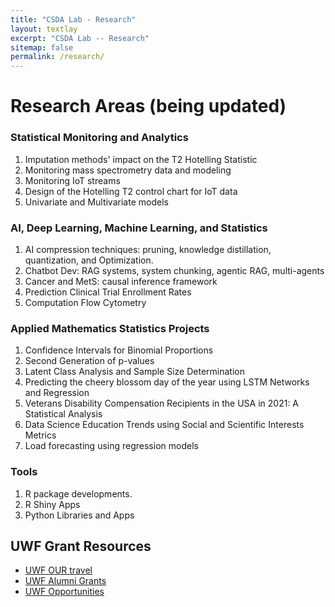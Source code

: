 ```yaml
---
title: "CSDA Lab - Research"
layout: textlay
excerpt: "CSDA Lab -- Research"
sitemap: false
permalink: /research/
---
```


# Research Areas (being updated)

<!-- ![]({{ site.url }}{{ site.baseurl }}/images/respic/.png){: style="width: 300px; float: left;margin-right: 30px; border: 10px"} -->

### Statistical Monitoring and Analytics
1. Imputation methods' impact on the T2 Hotelling Statistic
2. Monitoring mass spectrometry data and modeling
3. Monitoring IoT streams
4. Design of the Hotelling T2 control chart for IoT data
5. Univariate and Multivariate models

### AI, Deep Learning, Machine Learning, and Statistics
1. AI compression techniques: pruning, knowledge distillation, quantization, and Optimization.
2. Chatbot Dev: RAG systems, system chunking, agentic RAG, multi-agents
1. Cancer and MetS: causal inference framework
2. Prediction Clinical Trial Enrollment Rates
6. Computation Flow Cytometry

### Applied Mathematics Statistics Projects
1. Confidence Intervals for Binomial Proportions 
2. Second Generation of p-values
3. Latent Class Analysis and Sample Size Determination
4. Predicting the cheery blossom day of the year using LSTM Networks and Regression
5. Veterans Disability Compensation Recipients in the USA in 2021: A Statistical Analysis
6. Data Science Education Trends using Social and Scientific Interests Metrics
7. Load forecasting using regression models
   
### Tools
1. R package developments.
2. R Shiny Apps
3. Python Libraries and Apps


## UWF Grant Resources
- [UWF OUR travel](https://uwf.edu/academic-affairs/departments/undergraduate-research/sharing-research/our-travel-awards-program/)
- [UWF Alumni Grants](https://uwf.edu/alumni/student-programs/alumni-grants/)
- [UWF Opportunities](https://uwf.edu/graduate/tuition-funding/funding-opportunities/)
